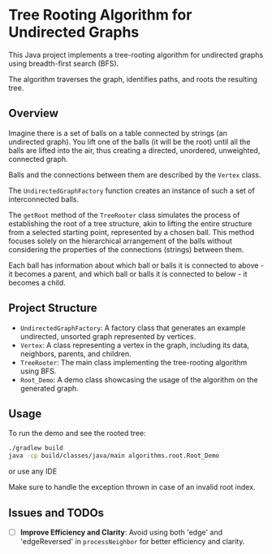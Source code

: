 # Tree Rooting Algorithm for Undirected Graphs

This Java project implements a tree-rooting algorithm for undirected graphs using breadth-first search (BFS).

The algorithm traverses the graph, identifies paths, and roots the resulting tree.

## Overview

Imagine there is a set of balls on a table connected by strings (an undirected graph).
You lift one of the balls (it will be the root) until all the balls are lifted into the air,
thus creating a directed, unordered, unweighted, connected graph.

Balls and the connections between them are described by the `Vertex` class.

The `UndirectedGraphFactory` function creates an instance of such a set of interconnected balls.

The `getRoot` method of the `TreeRooter` class simulates the process of establishing the root of a tree structure, akin to lifting the entire structure from a selected starting point, represented by a chosen ball. This method focuses solely on the hierarchical arrangement of the balls without considering the properties of the connections (strings) between them.

Each ball has information about which ball or balls it is connected to above - it becomes a parent, and which ball or balls it is connected to below - it becomes a child.

## Project Structure

- `UndirectedGraphFactory`: A factory class that generates an example undirected, unsorted graph represented by vertices.
- `Vertex`: A class representing a vertex in the graph, including its data, neighbors, parents, and children.
- `TreeRooter`: The main class implementing the tree-rooting algorithm using BFS.
- `Root_Demo`: A demo class showcasing the usage of the algorithm on the generated graph.

## Usage

To run the demo and see the rooted tree:

```bash
./gradlew build
java -cp build/classes/java/main algorithms.root.Root_Demo
```
or use any IDE

Make sure to handle the exception thrown in case of an invalid root index.

## Issues and TODOs

- [ ] **Improve Efficiency and Clarity**: Avoid using both 'edge' and 'edgeReversed' in `processNeighbor` for better efficiency and clarity. 
